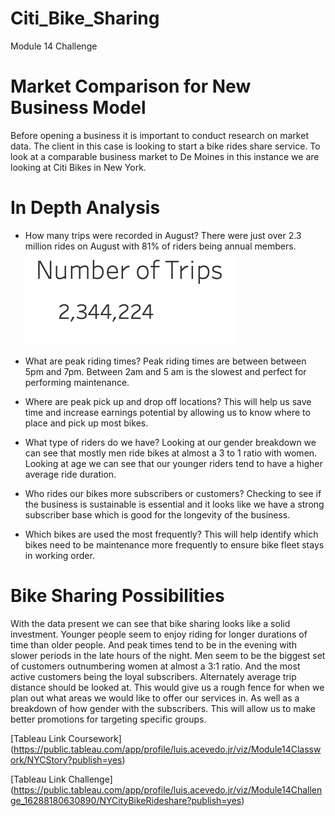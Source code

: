 # Citi_Bike_Sharing
Module 14 Challenge

# Market Comparison for New Business Model
Before opening a business it is important to conduct research on market data. The client in this case is looking to start a bike rides share service. To look at a comparable business market to De Moines in this instance we are looking at Citi Bikes in New York.

# In Depth Analysis

- How many trips were recorded in August? There were just over 2.3 million rides on August with 81% of riders being annual members.
![Total_Trips](https://github.com/Luis-Acevedo/Citi_bikesharing/blob/main/Pictures/Total_Trips.png)

- What are peak riding times? Peak riding times are between between 5pm and 7pm. Between 2am and 5 am is the slowest and perfect for performing maintenance.

- Where are peak pick up and drop off locations? This will help us save time and increase earnings potential by allowing us to know where to place and pick up most bikes. 

- What type of riders do we have? Looking at our gender breakdown we can see that mostly men ride bikes at almost a 3 to 1 ratio with women. Looking at age we can see that our younger riders tend to have a higher average ride duration. 

- Who rides our bikes more subscribers or customers? Checking to see if the business is sustainable is essential and it looks like we have a strong subscriber base which is good for the longevity of the business. 

- Which bikes are used the most frequently? This will help identify which bikes need to be maintenance more frequently to ensure bike fleet stays in working order.

# Bike Sharing Possibilities
With the data present we can see that bike sharing looks like a solid investment. Younger people seem to enjoy riding for longer durations of time than older people. And peak times tend to be in the evening with slower periods in the late hours of the night. Men seem to be the biggest set of customers outnumbering women at almost a 3:1 ratio. And the most active customers being the loyal subscribers. Alternately average trip distance should be looked at. This would give us a rough fence for when we plan out what areas we would like to offer our services in. As well as a breakdown of how gender with the subscribers. This will allow us to make better promotions for targeting specific groups. 

[Tableau Link Coursework]
(https://public.tableau.com/app/profile/luis.acevedo.jr/viz/Module14Classwork/NYCStory?publish=yes)

[Tableau Link Challenge]
(https://public.tableau.com/app/profile/luis.acevedo.jr/viz/Module14Challenge_16288180630890/NYCityBikeRideshare?publish=yes)